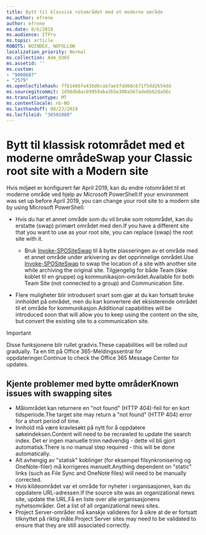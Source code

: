 ```yaml
---
title: Bytt til klassisk rotområdet med et moderne område
ms.author: efrene
author: efrene
ms.date: 8/6/2019
ms.audience: ITPro
ms.topic: article
ROBOTS: NOINDEX, NOFOLLOW
localization_priority: Normal
ms.collection: Adm_O365
ms.assetid: ''
ms.custom:
- "9000687"
- "2579"
ms.openlocfilehash: ffb1466fe436d6cab7ae5fdd60c671f5dd2654dd
ms.sourcegitcommit: 1d98db8acb9959aba3b5e308a567ade6b62da56c
ms.translationtype: MT
ms.contentlocale: nb-NO
ms.lasthandoff: 08/22/2019
ms.locfileid: "36501088"
---
```

# <a name="swap-your-classic-root-site-with-a-modern-site"></a><span data-ttu-id="cf11b-102">Bytt til klassisk rotområdet med et moderne område</span><span class="sxs-lookup"><span data-stu-id="cf11b-102">Swap your Classic root site with a Modern site</span></span>

<span data-ttu-id="cf11b-103">Hvis miljøet er konfigurert før April 2019, kan du endre rotområdet til et moderne område ved hjelp av Microsoft PowerShell:</span><span class="sxs-lookup"><span data-stu-id="cf11b-103">If your environment was set up before April 2019, you can change your root site to a modern site by using Microsoft PowerShell:</span></span>

- <span data-ttu-id="cf11b-104">Hvis du har et annet område som du vil bruke som rotområdet, kan du erstatte (swap) primært området med den.</span><span class="sxs-lookup"><span data-stu-id="cf11b-104">If you have a different site that you want to use as your root site, you can replace (swap) the root site with it.</span></span> 
    - <span data-ttu-id="cf11b-105">Bruk [Invoke-SPOSiteSwap](https://docs.microsoft.com/powershell/module/sharepoint-online/invoke-spositeswap?view=sharepoint-ps) til å bytte plasseringen av et område med et annet område under arkivering av det opprinnelige området.</span><span class="sxs-lookup"><span data-stu-id="cf11b-105">Use [Invoke-SPOSiteSwap](https://docs.microsoft.com/powershell/module/sharepoint-online/invoke-spositeswap?view=sharepoint-ps) to swap the location of a site with another site while archiving the original site.</span></span> <span data-ttu-id="cf11b-106">Tilgjengelig for både Team (ikke koblet til en gruppe) og kommunikasjon-området.</span><span class="sxs-lookup"><span data-stu-id="cf11b-106">Available for both Team Site (not connected to a group) and Communication Site.</span></span> 

- <span data-ttu-id="cf11b-107">Flere muligheter blir introdusert snart som gjør at du kan fortsatt bruke innholdet på området, men du kan konvertere det eksisterende området til et område for kommunikasjon.</span><span class="sxs-lookup"><span data-stu-id="cf11b-107">Additional capabilities will be introduced soon that will allow you to keep using the content on the site, but convert the existing site to a communication site.</span></span> 
>[!Important]
><span data-ttu-id="cf11b-108">Disse funksjonene blir rullet gradvis.</span><span class="sxs-lookup"><span data-stu-id="cf11b-108">These capabilities will be rolled out gradually.</span></span> <span data-ttu-id="cf11b-109">Ta en titt på Office 365-Meldingssentral for oppdateringer.</span><span class="sxs-lookup"><span data-stu-id="cf11b-109">Continue to check the Office 365 Message Center for updates.</span></span> 

## <a name="known-issues-with-swapping-sites"></a><span data-ttu-id="cf11b-110">Kjente problemer med bytte områder</span><span class="sxs-lookup"><span data-stu-id="cf11b-110">Known issues with swapping sites</span></span>

- <span data-ttu-id="cf11b-111">Målområdet kan returnere en "not found" (HTTP 404)-feil for en kort tidsperiode.</span><span class="sxs-lookup"><span data-stu-id="cf11b-111">The target site may return a "not found" (HTTP 404) error for a short period of time.</span></span>
- <span data-ttu-id="cf11b-112">Innhold må være kravlesøkt på nytt for å oppdatere søkeindeksen.</span><span class="sxs-lookup"><span data-stu-id="cf11b-112">Content will need to be recrawled to update the search index.</span></span> <span data-ttu-id="cf11b-113">Det er ingen manuelle trinn nødvendig - dette vil bli gjort automatisk.</span><span class="sxs-lookup"><span data-stu-id="cf11b-113">There is no manual step required - this will be done automatically.</span></span>
- <span data-ttu-id="cf11b-114">Alt avhengig av "statisk" koblinger (for eksempel filsynkronisering og OneNote-filer) må korrigeres manuelt.</span><span class="sxs-lookup"><span data-stu-id="cf11b-114">Anything dependent on "static" links (such as File Sync and OneNote files) will need to be manually corrected.</span></span>
- <span data-ttu-id="cf11b-115">Hvis kildeområdet var et område for nyheter i organisasjonen, kan du oppdatere URL-adressen.</span><span class="sxs-lookup"><span data-stu-id="cf11b-115">If the source site was an organizational news site, update the URL.</span></span><span data-ttu-id="cf11b-116">Få en liste over alle organisasjonens nyhetsområder.</span><span class="sxs-lookup"><span data-stu-id="cf11b-116"> Get a list of all organizational news sites.</span></span>
- <span data-ttu-id="cf11b-117">Project Server-områder må kanskje valideres for å sikre at de er fortsatt tilknyttet på riktig måte.</span><span class="sxs-lookup"><span data-stu-id="cf11b-117">Project Server sites may need to be validated to ensure that they are still associated correctly.</span></span>





